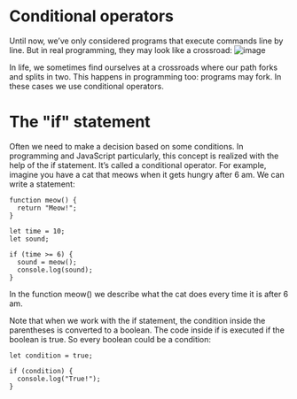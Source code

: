 # Conditional operators
Until now, we’ve only considered programs that execute commands line by line. But in real programming, they may look like a crossroad:
![image](https://user-images.githubusercontent.com/25152105/180436619-d09f2a57-068f-4aa5-a2e7-f1e46878e3f7.png)

In life, we sometimes find ourselves at a crossroads where our path forks and splits in two. This happens in programming too: programs may fork. In these cases we use conditional operators.

# The "if" statement
Often we need to make a decision based on some conditions. In programming and JavaScript particularly, this concept is realized with the help of the if statement. It’s called a conditional operator. For example, imagine you have a cat that meows when it gets hungry after 6 am. We can write a statement:
```
function meow() {
  return "Meow!";
}

let time = 10;
let sound;

if (time >= 6) {
  sound = meow();
  console.log(sound);
}
```
In the function meow() we describe what the cat does every time it is after 6 am.

Note that when we work with the if statement, the condition inside the parentheses is converted to a boolean. The code inside if is executed if the boolean is true. So every boolean could be a condition:
```
let condition = true; 

if (condition) {
  console.log("True!");
}
```
